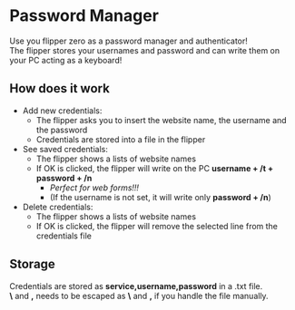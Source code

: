# Password Manager

Use you flipper zero as a password manager and authenticator!      
The flipper stores your usernames and password and can write them on your PC acting as a keyboard!

## How does it work
- Add new credentials:
    - The flipper asks you to insert the website name, the username and the password
    - Credentials are stored into a file in the flipper
- See saved credentials:
    - The flipper shows a lists of website names
    - If OK is clicked, the flipper will write on the PC **username + /t + password + /n**
        - *Perfect for web forms!!!*
        - (If the username is not set, it will write only **password + /n**)
- Delete credentials:
    - The flipper shows a lists of website names
    - If OK is clicked, the flipper will remove the selected line from the credentials file

## Storage
Credentials are stored as **service,username,password** in a .txt file.    
**\\** and **,** needs to be escaped as **\\** and **\,** if you handle the file manually.